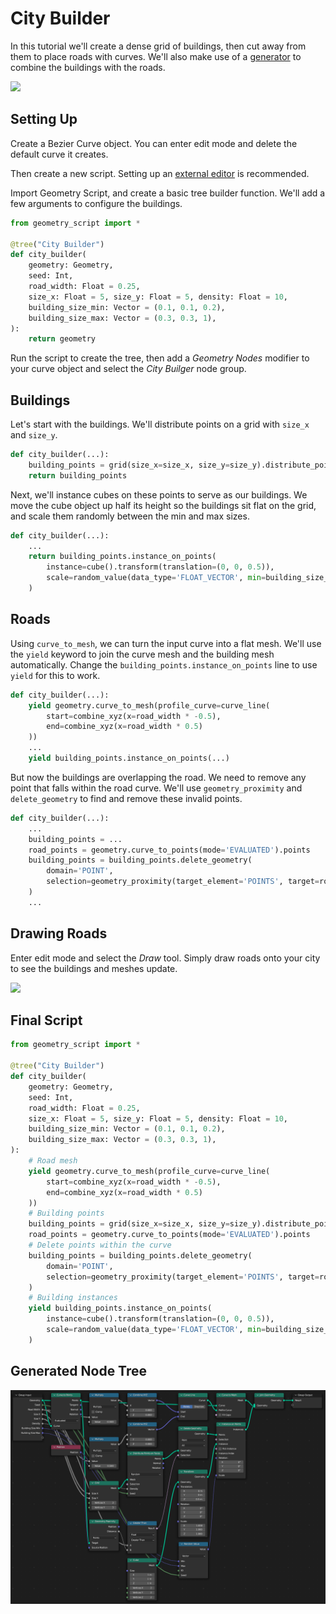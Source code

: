 # City Builder

In this tutorial we'll create a dense grid of buildings, then cut away from them to place roads with curves. We'll also make use of a [generator](../api/advanced-scripting/generators.md) to combine the buildings with the roads.

![](./city_builder.gif)

## Setting Up
Create a Bezier Curve object. You can enter edit mode and delete the default curve it creates.

Then create a new script. Setting up an [external editor](../setup/external-editing.md) is recommended.

Import Geometry Script, and create a basic tree builder function. We'll add a few arguments to configure the buildings.

```python
from geometry_script import *

@tree("City Builder")
def city_builder(
    geometry: Geometry,
    seed: Int,
    road_width: Float = 0.25,
    size_x: Float = 5, size_y: Float = 5, density: Float = 10,
    building_size_min: Vector = (0.1, 0.1, 0.2),
    building_size_max: Vector = (0.3, 0.3, 1),
):
    return geometry
```

Run the script to create the tree, then add a *Geometry Nodes* modifier to your curve object and select the *City Builger* node group.

## Buildings
Let's start with the buildings. We'll distribute points on a grid with `size_x` and `size_y`.

```python
def city_builder(...):
    building_points = grid(size_x=size_x, size_y=size_y).distribute_points_on_faces(density=density, seed=seed).points
    return building_points
```

Next, we'll instance cubes on these points to serve as our buildings. We move the cube object up half its height so the buildings sit flat on the grid, and scale them randomly between the min and max sizes.

```python
def city_builder(...):
    ...
    return building_points.instance_on_points(
        instance=cube().transform(translation=(0, 0, 0.5)),
        scale=random_value(data_type='FLOAT_VECTOR', min=building_size_min, max=building_size_max, seed=seed),
    )
```

## Roads
Using `curve_to_mesh`, we can turn the input curve into a flat mesh. We'll use the `yield` keyword to join the curve mesh and the building mesh automatically. Change the `building_points.instance_on_points` line to use `yield` for this to work.

```python
def city_builder(...):
    yield geometry.curve_to_mesh(profile_curve=curve_line(
        start=combine_xyz(x=road_width * -0.5),
        end=combine_xyz(x=road_width * 0.5)
    ))
    ...
    yield building_points.instance_on_points(...)
```

But now the buildings are overlapping the road. We need to remove any point that falls within the road curve. We'll use `geometry_proximity` and `delete_geometry` to find and remove these invalid points.

```python
def city_builder(...):
    ...
    building_points = ...
    road_points = geometry.curve_to_points(mode='EVALUATED').points
    building_points = building_points.delete_geometry(
        domain='POINT',
        selection=geometry_proximity(target_element='POINTS', target=road_points, source_position=position()).distance < road_width
    )
    ...
```

## Drawing Roads
Enter edit mode and select the *Draw* tool. Simply draw roads onto your city to see the buildings and meshes update.

![](./city_builder.gif)

## Final Script

```python
from geometry_script import *

@tree("City Builder")
def city_builder(
    geometry: Geometry,
    seed: Int,
    road_width: Float = 0.25,
    size_x: Float = 5, size_y: Float = 5, density: Float = 10,
    building_size_min: Vector = (0.1, 0.1, 0.2),
    building_size_max: Vector = (0.3, 0.3, 1),
):
    # Road mesh
    yield geometry.curve_to_mesh(profile_curve=curve_line(
        start=combine_xyz(x=road_width * -0.5),
        end=combine_xyz(x=road_width * 0.5)
    ))
    # Building points
    building_points = grid(size_x=size_x, size_y=size_y).distribute_points_on_faces(density=density, seed=seed).points
    road_points = geometry.curve_to_points(mode='EVALUATED').points
    # Delete points within the curve
    building_points = building_points.delete_geometry(
        domain='POINT',
        selection=geometry_proximity(target_element='POINTS', target=road_points, source_position=position()).distance < road_width
    )
    # Building instances
    yield building_points.instance_on_points(
        instance=cube().transform(translation=(0, 0, 0.5)),
        scale=random_value(data_type='FLOAT_VECTOR', min=building_size_min, max=building_size_max, seed=seed),
    )
```

## Generated Node Tree

![](./city_builder_nodes.png)